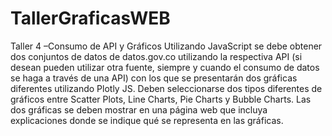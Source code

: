 # TallerGraficasWEB
Taller 4 –Consumo de API y Gráficos Utilizando JavaScript se debe obtener dos conjuntos de datos de datos.gov.co utilizando la respectiva API (si desean pueden utilizar otra fuente, siempre y cuando el consumo de datos se haga a través de una API) con los que se presentarán dos gráficas diferentes utilizando Plotly JS. Deben seleccionarse dos tipos diferentes de gráficos entre Scatter Plots, Line Charts, Pie Charts y Bubble Charts.   Las dos gráficas se deben mostrar en una página web que incluya explicaciones donde se indique qué se representa en las gráficas. 
